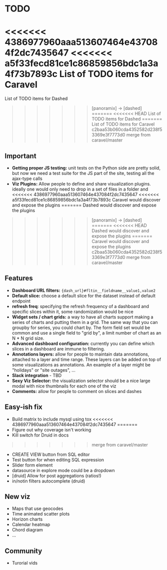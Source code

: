 # TODO
<<<<<<< 4386977960aaa513607464e437084f2dc7435647
<<<<<<< a5f33fecd81ce1c86859856bdc1a3a4f73b7893c
List of TODO items for Caravel
=======
List of TODO items for Dashed
>>>>>>> [panoramix] -> [dashed]
=======
<<<<<<< HEAD
List of TODO items for Dashed
=======
List of TODO items for Caravel
>>>>>>> c2baa53b060cda4352582d238f53369e3f7773d0
>>>>>>> merge from caravel/master

## Important
* **Getting proper JS testing:** unit tests on the Python side are pretty
    solid, but now we need a test suite for the JS part of the site,
    testing all the ajax-type calls
* **Viz Plugins:** Allow people to define and share visualization plugins.
    ideally one would only need to drop in a set of files in a folder and
<<<<<<< 4386977960aaa513607464e437084f2dc7435647
<<<<<<< a5f33fecd81ce1c86859856bdc1a3a4f73b7893c
    Caravel would discover and expose the plugins
=======
    Dashed would discover and expose the plugins
>>>>>>> [panoramix] -> [dashed]
=======
<<<<<<< HEAD
    Dashed would discover and expose the plugins
=======
    Caravel would discover and expose the plugins
>>>>>>> c2baa53b060cda4352582d238f53369e3f7773d0
>>>>>>> merge from caravel/master

## Features
* **Dashboard URL filters:** `{dash_url}#fltin__fieldname__value1,value2`
* **Default slice:** choose a default slice for the dataset instead of
    default endpoint
* **refresh freq**: specifying the refresh frequency of a dashboard and
    specific slices within it, some randomization would be nice
* **Widget sets / chart grids:** a way to have all charts support making
    a series of charts and putting them in a grid. The same way that you
    can groupby for series, you could chart by. The form field set would be
    common and use a single field to "grid by", a limit number of chart as
    an N * N grid size.
* **Advanced dashboard configuration:** currently you can define which
    slices in a dashboard are immune to filtering.
* **Annotations layers:** allow for people to maintain data annotations,
    attached to a layer and time range. These layers can be added on top of
    some visualizations as annotations. An example of a layer might be
    "holidays" or "site outages", ...
* **Slack integration** - TBD
* **Sexy Viz Selector:** the visualization selector should be a nice large
    modal with nice thumbnails for each one of the viz
* **Comments:** allow for people to comment on slices and dashes


## Easy-ish fix
* Build matrix to include mysql using tox
<<<<<<< 4386977960aaa513607464e437084f2dc7435647
=======
* Figure out why coverage isn't working
* Kill switch for Druid in docs
>>>>>>> merge from caravel/master
* CREATE VIEW button from SQL editor
* Test button for when editing SQL expression
* Slider form element
* datasource in explore mode could be a dropdown
* [druid] Allow for post aggregations (ratios!)
* in/notin filters autocomplete (druid)

## New viz
* Maps that use geocodes
* Time animated scatter plots
* Horizon charts
* Calendar heatmap
* Chord diagram
* ...

## Community
* Turorial vids
